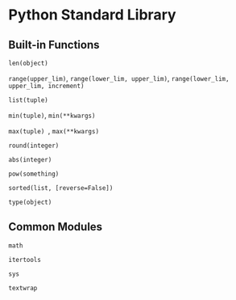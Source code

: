 # Python Standard Library

## Built-in Functions

`len(object)`

`range(upper_lim)`, `range(lower_lim, upper_lim)`, `range(lower_lim, upper_lim, increment)`

`list(tuple)`

`min(tuple)`, `min(**kwargs)`

`max(tuple) `, `max(**kwargs)`

`round(integer)`

`abs(integer)`

`pow(something)`

`sorted(list, [reverse=False])`

`type(object)`

## Common Modules

`math`

`itertools`

`sys`

`textwrap`

